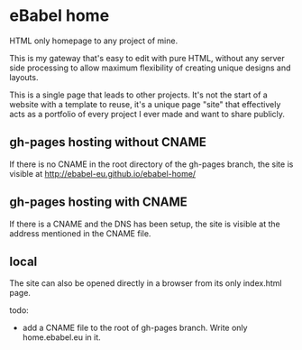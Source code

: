# eBabel home

HTML only homepage to any project of mine. 

This is my gateway that's easy to edit with pure HTML, without any server side processing to allow maximum flexibility of creating unique designs and layouts.

This is a single page that leads to other projects. It's not the start of a website with a template to reuse, it's a unique page "site" that effectively acts as a portfolio of every project I ever made and want to share publicly.

## gh-pages hosting without CNAME

If there is no CNAME in the root directory of the gh-pages branch, the site is visible at http://ebabel-eu.github.io/ebabel-home/

## gh-pages hosting with CNAME

If there is a CNAME and the DNS has been setup, the site is visible at the address mentioned in the CNAME file.

## local

The site can also be opened directly in a browser from its only index.html page.


todo:

* add a CNAME file to the root of gh-pages branch. Write only home.ebabel.eu in it.

